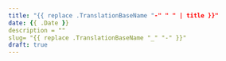 ```yaml
---
title: "{{ replace .TranslationBaseName "-" " " | title }}"
date: {{ .Date }}
description = ""
slug= "{{ replace .TranslationBaseName "_" "-" }}"
draft: true
---
```


